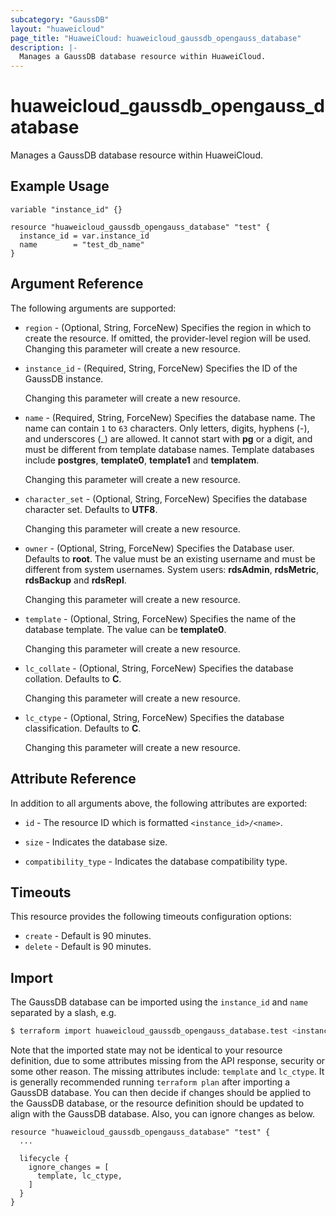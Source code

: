 ```yaml
---
subcategory: "GaussDB"
layout: "huaweicloud"
page_title: "HuaweiCloud: huaweicloud_gaussdb_opengauss_database"
description: |-
  Manages a GaussDB database resource within HuaweiCloud.
---
```


# huaweicloud_gaussdb_opengauss_database

Manages a GaussDB database resource within HuaweiCloud.

## Example Usage

```hcl
variable "instance_id" {}

resource "huaweicloud_gaussdb_opengauss_database" "test" {
  instance_id = var.instance_id
  name        = "test_db_name"
}
```

## Argument Reference

The following arguments are supported:

* `region` - (Optional, String, ForceNew) Specifies the region in which to create the resource.
  If omitted, the provider-level region will be used. Changing this parameter will create a new resource.

* `instance_id` - (Required, String, ForceNew) Specifies the ID of the GaussDB instance.

  Changing this parameter will create a new resource.

* `name` - (Required, String, ForceNew) Specifies the database name. The name can contain `1` to `63` characters.
  Only letters, digits, hyphens (-), and underscores (_) are allowed. It cannot start with **pg** or a digit, and must
  be different from template database names. Template databases include **postgres**, **template0**, **template1** and
  **templatem**.

  Changing this parameter will create a new resource.

* `character_set` - (Optional, String, ForceNew) Specifies the database character set. Defaults to **UTF8**.

  Changing this parameter will create a new resource.

* `owner` - (Optional, String, ForceNew) Specifies the Database user. Defaults to **root**. The value must be an existing
  username and must be different from system usernames. System users: **rdsAdmin**, **rdsMetric**, **rdsBackup** and
  **rdsRepl**.

  Changing this parameter will create a new resource.

* `template` - (Optional, String, ForceNew) Specifies the name of the database template. The value can be **template0**.

  Changing this parameter will create a new resource.

* `lc_collate` - (Optional, String, ForceNew) Specifies the database collation. Defaults to **C**.

  Changing this parameter will create a new resource.

* `lc_ctype` - (Optional, String, ForceNew) Specifies the database classification. Defaults to **C**.

  Changing this parameter will create a new resource.

## Attribute Reference

In addition to all arguments above, the following attributes are exported:

* `id` - The resource ID which is formatted `<instance_id>/<name>`.

* `size` - Indicates the database size.

* `compatibility_type` - Indicates the database compatibility type.

## Timeouts

This resource provides the following timeouts configuration options:

* `create` - Default is 90 minutes.
* `delete` - Default is 90 minutes.

## Import

The GaussDB database can be imported using the `instance_id` and `name` separated by a slash, e.g.

```bash
$ terraform import huaweicloud_gaussdb_opengauss_database.test <instance_id>/<name>
```

Note that the imported state may not be identical to your resource definition, due to some attributes missing from the
API response, security or some other reason. The missing attributes include: `template` and `lc_ctype`. It is generally
recommended running `terraform plan` after importing a GaussDB database. You can then decide if changes should be applied
to the GaussDB database, or the resource definition should be updated to align with the GaussDB database. Also, you can
ignore changes as below.

```hcl
resource "huaweicloud_gaussdb_opengauss_database" "test" {
  ...
  
  lifecycle {
    ignore_changes = [
      template, lc_ctype,
    ]
  }
}
```
